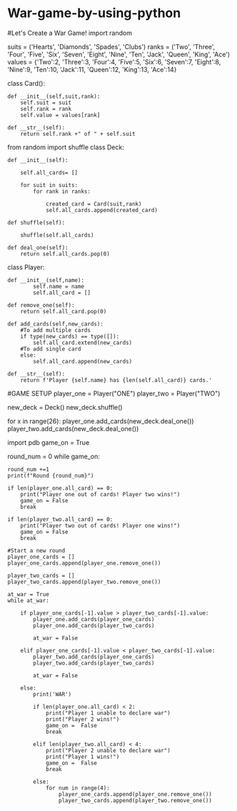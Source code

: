 # War-game-by-using-python
#Let's Create a War Game!
import random

suits = ('Hearts', 'Diamonds', 'Spades', 'Clubs')
ranks = ('Two', 'Three', 'Four', 'Five', 'Six', 'Seven', 'Eight', 'Nine', 'Ten', 'Jack', 'Queen', 'King', 'Ace')
values = {'Two':2, 'Three':3, 'Four':4, 'Five':5, 'Six':6, 'Seven':7, 'Eight':8, 
            'Nine':9, 'Ten':10, 'Jack':11, 'Queen':12, 'King':13, 'Ace':14}

class Card():
    
    def __init__(self,suit,rank):
        self.suit = suit
        self.rank = rank
        self.value = values[rank]
    
    def __str__(self):
        return self.rank +" of " + self.suit
    
from random import shuffle
class Deck:
    
    def __init__(self):
        
        self.all_cards= []
        
        for suit in suits:
            for rank in ranks:
                
                created_card = Card(suit,rank)
                self.all_cards.append(created_card)
                
    def shuffle(self):
        
        shuffle(self.all_cards)
        
    def deal_one(self):
        return self.all_cards.pop(0)
    
class Player:
    
    def __init__(self,name):
            self.name = name
            self.all_card = []
            
    def remove_one(self):
        return self.all_card.pop(0)

    def add_cards(self,new_cards):
        #To add multiple cards
        if type(new_cards) == type([]):
            self.all_card.extend(new_cards)
        #To add single card
        else:
            self.all_card.append(new_cards)

    def __str__(self):
        return f'Player {self.name} has {len(self.all_card)} cards.' 
    
#GAME SETUP
player_one = Player("ONE")
player_two = Player("TWO")

new_deck = Deck()
new_deck.shuffle()

for x in range(26):
    player_one.add_cards(new_deck.deal_one())
    player_two.add_cards(new_deck.deal_one())
    
import pdb
game_on = True

round_num = 0
while game_on:
    
    round_num +=1
    print(f"Round {round_num}")
          
    if len(player_one.all_card) == 0:
        print("Player one out of cards! Player two wins!")
        game_on = False
        break
          
    if len(player_two.all_card) == 0:
        print("Player two out of cards! Player one wins!")
        game_on = False
        break
          
    #Start a new round
    player_one_cards = []
    player_one_cards.append(player_one.remove_one())
          
    player_two_cards = []
    player_two_cards.append(player_two.remove_one())
          
    at_war = True
    while at_war:
        
        if player_one_cards[-1].value > player_two_cards[-1].value:
            player_one.add_cards(player_one_cards)
            player_one.add_cards(player_two_cards)
            
            at_war = False
            
        elif player_one_cards[-1].value < player_two_cards[-1].value:
            player_two.add_cards(player_one_cards)
            player_two.add_cards(player_two_cards)
            
            at_war = False
            
        else:
            print('WAR')
            
            if len(player_one.all_card) < 2:
                print("Player 1 unable to declare war")
                print("Player 2 wins!")
                game_on =  False
                break
                
            elif len(player_two.all_card) < 4:
                print("Player 2 unable to declare war")
                print("Player 1 wins!")
                game_on =  False
                break
                
            else:
                for num in range(4):
                    player_one_cards.append(player_one.remove_one())
                    player_two_cards.append(player_two.remove_one())
